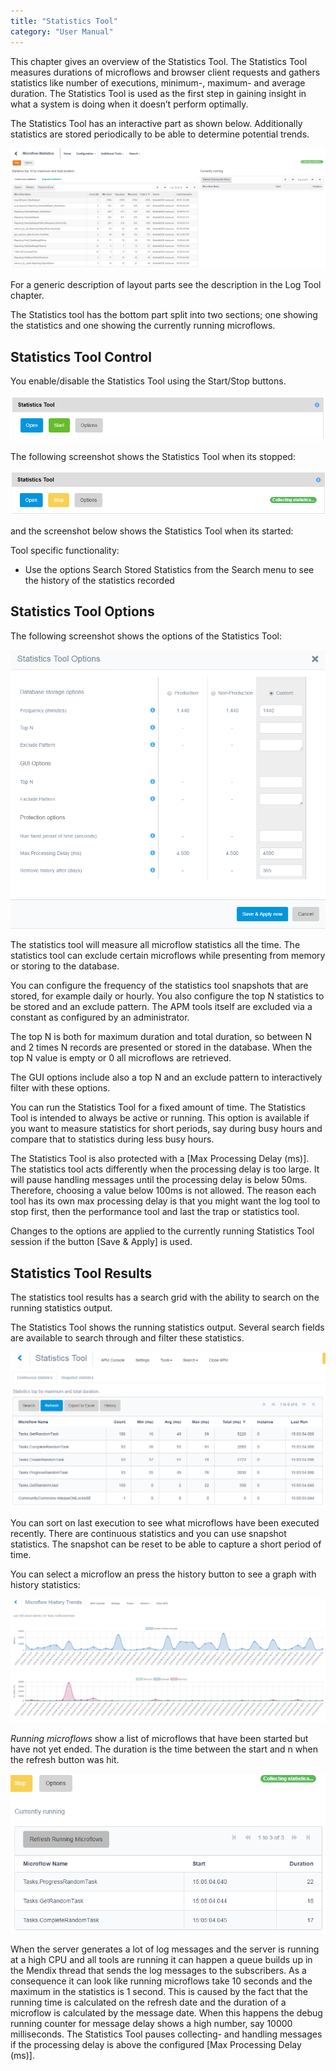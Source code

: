 ```yaml
---
title: "Statistics Tool"
category: "User Manual"
---
```

This chapter gives an overview of the Statistics Tool. The Statistics Tool measures durations of microflows and browser client requests and gathers statistics like number of executions, minimum-, maximum- and average duration. The Statistics Tool is used as the first step in gaining insight in what a system is doing when it doesn’t perform optimally.

The Statistics Tool has an interactive part as shown below. Additionally statistics are stored periodically to be able to determine potential trends.

 ![](attachments/19956249/20217990.png)

For a generic description of layout parts see the description in the Log Tool chapter.

The Statistics tool has the bottom part split into two sections; one showing the statistics and one showing the currently running microflows.

## Statistics Tool Control

You enable/disable the Statistics Tool using the Start/Stop buttons.

![](attachments/19956249/21725207.png)

The following screenshot shows the Statistics Tool when its stopped:

 ![](attachments/19956249/21725208.png)

 and the screenshot below shows the Statistics Tool when its started:

Tool specific functionality:

*   Use the options Search Stored Statistics from the Search menu to see the history of the statistics recorded

## Statistics Tool Options

The following screenshot shows the options of the Statistics Tool:

 ![](attachments/19956249/21725209.png)

The statistics tool will measure all microflow statistics all the time. The statistics tool can exclude certain microflows while presenting from memory or storing to the database.

You can configure the frequency of the statistics tool snapshots that are stored, for example daily or hourly. You also configure the top N statistics to be stored and an exclude pattern. The APM tools itself are excluded via a constant as configured by an administrator.

The top N is both for maximum duration and total duration, so between N and 2 times N records are presented or stored in the database. When the top N value is empty or 0 all microflows are retrieved.

The GUI options include also a top N and an exclude pattern to interactively filter with these options.

You can run the Statistics Tool for a fixed amount of time. The Statistics Tool is intended to always be active or running. This option is available if you want to measure statistics for short periods, say during busy hours and compare that to statistics during less busy hours.

The Statistics Tool is also protected with a [Max Processing Delay (ms)]. The statistics tool acts differently when the processing delay is too large. It will pause handling messages until the processing delay is below 50ms. Therefore, choosing a value below 100ms is not allowed. The reason each tool has its own max processing delay is that you might want the log tool to stop first, then the performance tool and last the trap or statistics tool.

Changes to the options are applied to the currently running Statistics Tool session if the button [Save & Apply] is used.

## Statistics Tool Results

The statistics tool results has a search grid with the ability to search on the running statistics output.

The Statistics Tool shows the running statistics output. Several search fields are available to search through and filter these statistics.

 ![](attachments/19956249/21725210.png)

You can sort on last execution to see what microflows have been executed recently. There are continuous statistics and you can use snapshot statistics. The snapshot can be reset to be able to capture a short period of time.

You can select a microflow an press the history button to see a graph with history statistics:

![](attachments/19956249/21725211.png)

_Running microflows_ show a list of microflows that have been started but have not yet ended. The duration is the time between the start and n when the refresh button was hit.

![](attachments/19956249/21725212.png)

When the server generates a lot of log messages and the server is running at a high CPU and all tools are running it can happen a queue builds up in the Mendix thread that sends the log messages to the subscribers. As a consequence it can look like running microflows take 10 seconds and the maximum in the statistics is 1 second. This is caused by the fact that the running time is calculated on the refresh date and the duration of a microflow is calculated by the message date. When this happens the debug running counter for message delay shows a high number, say 10000 milliseconds. The Statistics Tool pauses collecting- and handling messages if the processing delay is above the configured [Max Processing Delay (ms)].
